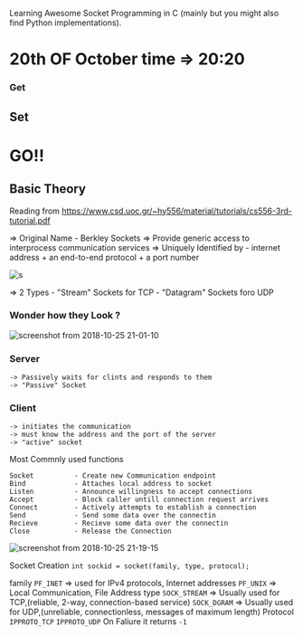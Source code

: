 Learning Awesome Socket Programming in C (mainly but you might also find Python implementations).

# 20th OF October time => 20:20

### Get 
## Set
# GO!!

## Basic Theory

Reading from https://www.csd.uoc.gr/~hy556/material/tutorials/cs556-3rd-tutorial.pdf

=> Original Name - Berkley Sockets
=> Provide generic access to interprocess communication services
=> Uniquely Identified by -  internet address + an end-to-end protocol + a port number
    
   
![s](https://user-images.githubusercontent.com/30762887/47511901-bcdc8f80-d898-11e8-97d9-d0d664db6a04.png)


=> 2 Types
    - "Stream" Sockets for TCP
    - "Datagram" Sockets foro UDP

### Wonder how they Look ?
![screenshot from 2018-10-25 21-01-10](https://user-images.githubusercontent.com/30762887/47512226-5e63e100-d899-11e8-8bd5-4b08ec3fdb09.png)

### Server

    -> Passively waits for clints and responds to them 
    -> "Passive" Socket
### Client
    -> initiates the communication
    -> must know the address and the port of the server
    -> "active" socket
    
Most Commnly used functions

    Socket          - Create new Communication endpoint
    Bind            - Attaches local address to socket
    Listen          - Announce willingness to accept connections
    Accept          - Block caller untill connection request arrives
    Connect         - Actively attempts to establish a connection
    Send            - Send some data over the connectin
    Recieve         - Recieve some data over the connectin
    Close           - Release the Connection

![screenshot from 2018-10-25 21-19-15](https://user-images.githubusercontent.com/30762887/47513387-c4516800-d89b-11e8-827f-32e354e4884a.png)

Socket Creation
`int sockid = socket(family, type, protocol);`

family
    `PF_INET` => used for IPv4 protocols, Internet addresses 
    `PF_UNIX` => Local Communication, File Address
type
    `SOCK_STREAM` => Usually used for TCP,(reliable, 2-way, connection-based service)
    `SOCK_DGRAM`  => Usually used for UDP,(unreliable, connectionless, messages of maximum length)
Protocol
    `IPPROTO_TCP`
    `IPPROTO_UDP`
On Faliure it returns `-1`




